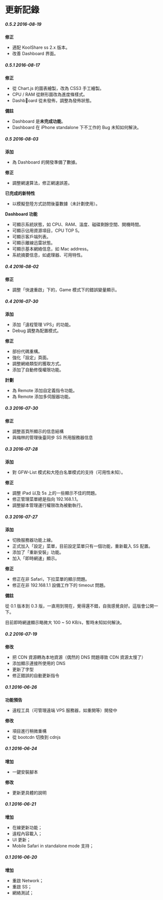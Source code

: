 # 更新記錄

##### 0.5.2 2016-08-19

**修正**

* 適配 KoolShare ss 2.x 版本。
* 改善 Dashboard 界面。

##### 0.5.1 2016-08-17

**修正**

* 從 Chart.js 的圖表繪製，改為 CSS3 手工繪製。
* CPU / RAM 從餅形圖改為進度條樣式。
* Dashboard 從未發佈，調整為發佈狀態。 

**備註**

* Dashboard 是**未完成功能**。
* Dashboard 在 iPhone standalone 下不工作的 Bug 未知如何解決。

##### 0.5 2016-08-03

**添加**

* 為 Dashboard 的開發準備了數據。

**修正**

* 調整網速算法，修正網速誤差。

**已完成的新特性**

* 以模擬登陸方式訪問後臺數據（未計劃使用）。

**Dashboard 功能**

* 可顯示系統狀態，如 CPU、RAM、溫度、磁碟剩餘空間、開機時間。
* 可顯示佔用資源項目，CPU TOP 5。
* 可顯示客戶端列表。
* 可顯示離線迅雷狀態。
* 可顯示基本網絡信息，如 Mac address。
* 系統摘要信息，如處理器、可用特性。

##### 0.4 2016-08-02

**修正**

* 調整「快速重啟」下的，Game 模式下的錯誤變量顯示。

##### 0.4 2016-07-30

**添加**

- 添加「遠程管理 VPS」的功能。
- Debug 調整為配置模式。

**修正**

* 部份代碼重構。
* 強化「設定」頁面。
* 調整網絡類型的獲取方式。
* 添加了自動修復權限功能。

**計劃**

* 為 Remote 添加自定義指令功能。
* 為 Remote 添加多伺服器功能。

##### 0.3 2016-07-30

**修正**

* 調整首頁所顯示的信息結構
* 與梅林的管理後臺同步 SS 所用服務器信息

##### 0.3 2016-07-28

**添加**

* 對 GFW-List 模式和大陸白名單模式的支持（可用性未知）。

**修正**

* 調整 iPad 以及 5s 上的一些顯示不佳的問題。
* 修正管理菜單總是指向 192.168.1.1。
* 調整腳本管理運行權限改為被動執行。

##### 0.3 2016-07-27

**添加**

* 切換服務器功能上線。
* 正式加入「設定」菜單，目前設定菜單只有一個功能，重新載入 SS 配置。
* 添加了「重新安裝」功能。
* 加入「即時網速」顯示。

**修正**

* 修正在非 Safari，下拉菜單的顯示問題。
* 修正在非 192.168.1.1 設備工作下的 timeout 問題。

**備註**

從 0.1 版本到 0.3 版，一直用到現在，覺得還不錯，自我感覺良好。這版會公開一下。

目前即時網速顯示略微大 100 ~ 50 KB/s，暫時未知如何解決。

##### 0.2 2016-07-19

**修改**

* 把 CDN 資源轉為本地資源（偶然的 DNS 問題導致 CDN 資源太慢了）
* 添加顯示連接所使用的 DNS
* 更新了字型
* 修正錯誤的自動更新指令

##### 0.1 2016-06-26

**功能預告**

* 遠程工具（可管理遠端 VPS 服務器，如重開等）開發中

**修改**

* 項目進行稍微重構
* 從 bootcdn 切換到 cdnjs

##### 0.1 2016-06-24

**增加**

* 一鍵安裝腳本

**修改**

* 更新更具體的說明

##### 0.1 2016-06-21

**增加**

* 在線更新功能；
* 遠程內容載入；
* UI 更新；
* Mobile Safari in standalone mode 支持；



##### 0.1 2016-06-20

**增加**

* 重啟 Network；
* 重啟 SS；
* 網絡測試；
